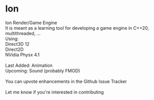 # Ion
Ion Render/Game Engine<br>
It is meant as a learning tool for developing a game engine in C++20, multithreaded, ...<br>
Using:<br>
Direct3D 12<br>
Direct2D<br>
NVidia Physx 4.1<br>
<br>
Last Added: Animation<br>
Upcoming: Sound (probably FMOD)<br>
<br>
You can upvote enhancements in the Github Issue Tracker<br>
<br>
Let me know if you're interested in contributing<br>